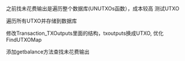 之前找未花费输出是遍历整个数据库(UNUTXOs函数），成本较高
测试UTXO

遍历所有UTXO并存储到数据库

修改Transaction_TXOutputs里面的结构，txoutputs换成UTXO,
优化FindUTXOMap

添加getbalance方法查找未花费输出